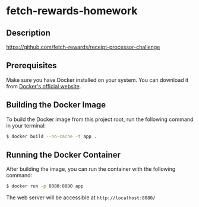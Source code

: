 # fetch-rewards-homework

## Description
https://github.com/fetch-rewards/receipt-processor-challenge

## Prerequisites
Make sure you have Docker installed on your system. You can download it from [Docker's official website](https://www.docker.com/get-started).


## Building the Docker Image
To build the Docker image from this project root, run the following command in your terminal:


```bash
$ docker build --no-cache -t app .
```

## Running the Docker Container
After building the image, you can run the container with the following command:

```bash
$ docker run -p 8080:8080 app
```

The web server will be accessible at  `http://localhost:8080/`
